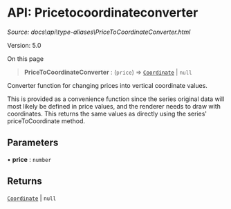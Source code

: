 # API: Pricetocoordinateconverter

*Source: docs\api\type-aliases\PriceToCoordinateConverter.html*

Version: 5.0

On this page

> **PriceToCoordinateConverter** : (`price`) => [`Coordinate`](Coordinate.md) | `null`

Converter function for changing prices into vertical coordinate values.

This is provided as a convenience function since the series original data will most likely be defined in price values, and the renderer needs to draw with coordinates. This returns the same values as directly using the series' priceToCoordinate method.

## Parameters[​](PriceToCoordinateConverter.html#parameters "Direct link to Parameters")

• **price** : `number`

## Returns[​](PriceToCoordinateConverter.html#returns "Direct link to Returns")

[`Coordinate`](Coordinate.md) | `null`
